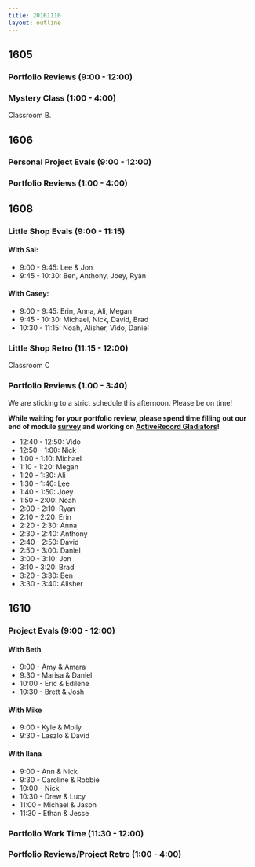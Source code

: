 ```yaml
---
title: 20161110
layout: outline
---
```


## 1605

### Portfolio Reviews (9:00 - 12:00)

### Mystery Class (1:00 - 4:00)

Classroom B.


## 1606

### Personal Project Evals (9:00 - 12:00)

###  Portfolio Reviews (1:00 - 4:00)


## 1608

### Little Shop Evals (9:00 - 11:15)

#### With Sal:
* 9:00 - 9:45: Lee & Jon
* 9:45 - 10:30: Ben, Anthony, Joey, Ryan

#### With Casey:
* 9:00 - 9:45: Erin, Anna, Ali, Megan
* 9:45 - 10:30: Michael, Nick, David, Brad
* 10:30 - 11:15: Noah, Alisher, Vido, Daniel

### Little Shop Retro (11:15 - 12:00)

Classroom C

### Portfolio Reviews (1:00 - 3:40)

We are sticking to a strict schedule this afternoon. Please be on time!

**While waiting for your portfolio review, please spend time filling out our end of module [survey](https://goo.gl/forms/6jOromQtpSxtBmZq1) and working on [ActiveRecord Gladiators](https://github.com/turingschool/lesson_plans/blob/master/ruby_03-professional_rails_applications/active_record_american_gladiators.md)!**

* 12:40 - 12:50: Vido
* 12:50 - 1:00: Nick
* 1:00 - 1:10: Michael
* 1:10 - 1:20: Megan
* 1:20 - 1:30: Ali
* 1:30 - 1:40: Lee
* 1:40 - 1:50: Joey
* 1:50 - 2:00: Noah
* 2:00 - 2:10: Ryan
* 2:10 - 2:20: Erin
* 2:20 - 2:30: Anna
* 2:30 - 2:40: Anthony
* 2:40 - 2:50: David
* 2:50 - 3:00: Daniel
* 3:00 - 3:10: Jon
* 3:10 - 3:20: Brad
* 3:20 - 3:30: Ben
* 3:30 - 3:40: Alisher

## 1610

### Project Evals (9:00 - 12:00)

#### With Beth
* 9:00 - Amy & Amara
* 9:30 - Marisa & Daniel
* 10:00 - Eric & Edilene
* 10:30 - Brett & Josh

#### With Mike
* 9:00 - Kyle & Molly
* 9:30 - Laszlo & David


#### With Ilana
* 9:00 - Ann & Nick
* 9:30 - Caroline & Robbie
* 10:00 - Nick
* 10:30 - Drew & Lucy
* 11:00 - Michael & Jason
* 11:30 - Ethan & Jesse

### Portfolio Work Time (11:30 - 12:00)

### Portfolio Reviews/Project Retro (1:00 - 4:00)
